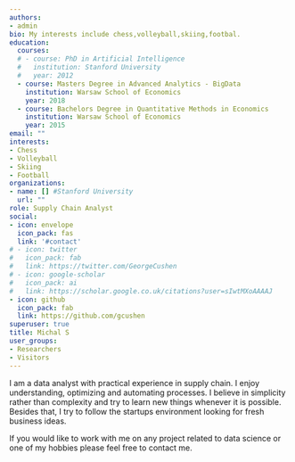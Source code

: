 ```yaml
---
authors:
- admin
bio: My interests include chess,volleyball,skiing,footbal.
education:
  courses:
  # - course: PhD in Artificial Intelligence
  #   institution: Stanford University
  #   year: 2012
  - course: Masters Degree in Advanced Analytics - BigData
    institution: Warsaw School of Economics
    year: 2018
  - course: Bachelors Degree in Quantitative Methods in Economics 
    institution: Warsaw School of Economics 
    year: 2015
email: ""
interests:
- Chess
- Volleyball
- Skiing
- Football
organizations:
- name: [] #Stanford University
  url: ""
role: Supply Chain Analyst
social:
- icon: envelope
  icon_pack: fas
  link: '#contact'
# - icon: twitter
#   icon_pack: fab
#   link: https://twitter.com/GeorgeCushen
# - icon: google-scholar
#   icon_pack: ai
#   link: https://scholar.google.co.uk/citations?user=sIwtMXoAAAAJ
- icon: github
  icon_pack: fab
  link: https://github.com/gcushen
superuser: true
title: Michal S
user_groups:
- Researchers
- Visitors
---
```


I am a data analyst with practical experience in supply chain. I enjoy understanding, optimizing and automating processes. I believe in simplicity rather than complexity and try to learn new things whenever it is possible. Besides that, I try to follow the startups environment looking for fresh business ideas.  

If you would like to work with me on any project related to data science or one of my hobbies please feel free to contact me. 
